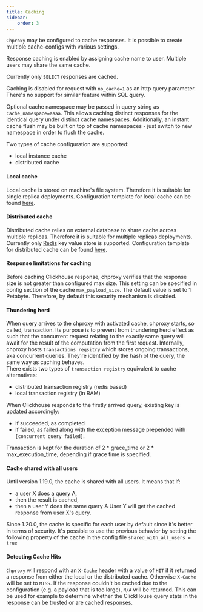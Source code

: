 ```yaml
---
title: Caching
sidebar:
    order: 3
---
```


`Chproxy` may be configured to cache responses. It is possible to create multiple
cache-configs with various settings.

Response caching is enabled by assigning cache name to user. Multiple users may share the same cache.

Currently only `SELECT` responses are cached.

Caching is disabled for request with `no_cache=1` as an http query parameter. 
There's no support for similar feature within SQL query.


Optional cache namespace may be passed in query string as `cache_namespace=aaaa`. This allows caching
distinct responses for the identical query under distinct cache namespaces. Additionally,
an instant cache flush may be built on top of cache namespaces - just switch to new namespace in order
to flush the cache.

Two types of cache configuration are supported:
- local instance cache 
- distributed cache

#### Local cache
Local cache is stored on machine's file system. Therefore it is suitable for single replica deployments.
Configuration template for local cache can be found [here](https://github.com/ContentSquare/chproxy/blob/master/config/#file_system_cache_config).

#### Distributed cache
Distributed cache relies on external database to share cache across multiple replicas. Therefore it is suitable for 
multiple replicas deployments. Currently only [Redis](https://redis.io/) key value store is supported. 
Configuration template for distributed cache can be found [here](https://github.com/ContentSquare/chproxy/blob/master/config/#distributed_cache_config).

#### Response limitations for caching
Before caching Clickhouse response, chproxy verifies that the response size 
is not greater than configured max size. This setting can be specified in config section of the cache `max_payload_size`. The default value
is set to 1 Petabyte. Therefore, by default this security mechanism is disabled.

#### Thundering herd
When query arrives to the chproxy with activated cache, chproxy starts, so called, transaction. Its purpose is to prevent from thundering herd effect as such 
that the concurrent request relating to the exactly same query will await for the result of the computation from the first request.
Internally, chproxy hosts `transactions regsitry` which stores ongoing transactions, aka concurrent queries. They're identified by the hash of the query, the same way as caching behaves.  
There exists two types of `transaction registry` equivalent to cache alternatives:
- distributed transaction registry (redis based)
- local transaction registry (in RAM)

When Clickhouse responds to the firstly arrived query, existing key is updated accordingly:
- if succeeded, as completed
- if failed, as failed along with the exception message prepended with `[concurrent query failed]`.

Transaction is kept for the duration of 2 * grace_time or 2 * max_execution_time, depending if grace time is specified.

#### Cache shared with all users
Until version 1.19.0, the cache is shared with all users.
It means that if:
- a user X does a query A,
- then the result is cached,
- then a user Y does the same query A
User Y will get the cached response from user X's query.

Since 1.20.0, the cache is specific for each user by default since it's better in terms of security.
It's possible to use the previous behavior by setting the following property of the cache in the config file `shared_with_all_users = true` 

#### Detecting Cache Hits

`Chproxy` will respond with an `X-Cache` header with a value of `HIT` if it returned a response from either the local or the distributed cache. Otherwise `X-Cache` will be set to `MISS`. 
If the response couldn't be cached due to the configuration (e.g. a payload that is too large), `N/A` will be returned. This can be used for example to determine 
whether the ClickHouse query stats in the response can be trusted or are cached responses.
